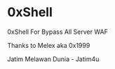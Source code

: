 # 0xShell
0xShell For Bypass All Server WAF

Thanks to Melex aka 0x1999

Jatim Melawan Dunia - Jatim4u
